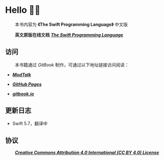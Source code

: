 # Hello 👋🏻

&#160; &#160; &#160; &#160; 本书内容为 **《The Swift Programming Language》** 中文版

&#160; &#160; &#160; &#160; **英文原版在线文档** [_**The Swift Programming Language**_](https://docs.swift.org/swift-book/)

## 访问

&#160; &#160; &#160; &#160; 本书籍通过 _GitBook_ 制作，可通过以下地址链接访问阅读：

- [_**ModTalk**_](https://book.modtalk.cn/swift-book/)

- [_**GitHub Pages**_](https://www.modnar.zone/swift-book/)

- [_**gitbook.io**_](https://modnar.gitbook.io/swift-book/)

## 更新日志

- Swift 5.7，翻译中

## 协议

&#160; &#160; &#160; &#160; [_**Creative Commons Attribution 4.0 International (CC BY 4.0) License**_](https://creativecommons.org/licenses/by/4.0/)
